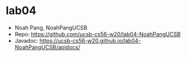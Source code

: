 # lab04

* Noah Pang, NoahPangUCSB
* Repo: <https://github.com/ucsb-cs56-w20/lab04-NoahPangUCSB>
* Javadoc: <https://ucsb-cs56-w20.github.io/lab04-NoahPangUCSB/apidocs/>

